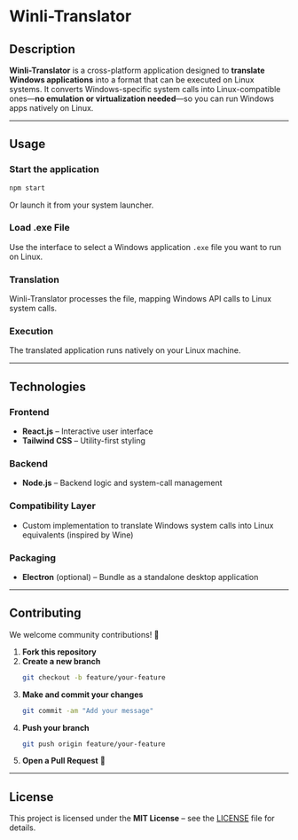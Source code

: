 # Winli-Translator

## Description
**Winli-Translator** is a cross-platform application designed to **translate Windows applications** into a format that can be executed on Linux systems. It converts Windows-specific system calls into Linux-compatible ones—**no emulation or virtualization needed**—so you can run Windows apps natively on Linux.

---

## Usage

### Start the application
```bash
npm start
```
Or launch it from your system launcher.

### Load .exe File
Use the interface to select a Windows application `.exe` file you want to run on Linux.

### Translation
Winli-Translator processes the file, mapping Windows API calls to Linux system calls.

### Execution
The translated application runs natively on your Linux machine.

---

## Technologies

### Frontend
- **React.js** – Interactive user interface  
- **Tailwind CSS** – Utility-first styling

### Backend
- **Node.js** – Backend logic and system-call management

### Compatibility Layer
- Custom implementation to translate Windows system calls into Linux equivalents (inspired by Wine)

### Packaging
- **Electron** (optional) – Bundle as a standalone desktop application

---

## Contributing

We welcome community contributions! 🙌

1. **Fork this repository**  
2. **Create a new branch**  
   ```bash
   git checkout -b feature/your-feature
   ```
3. **Make and commit your changes**  
   ```bash
   git commit -am "Add your message"
   ```
4. **Push your branch**  
   ```bash
   git push origin feature/your-feature
   ```
5. **Open a Pull Request** 🚀

---

## License

This project is licensed under the **MIT License** – see the [LICENSE](LICENSE) file for details.
